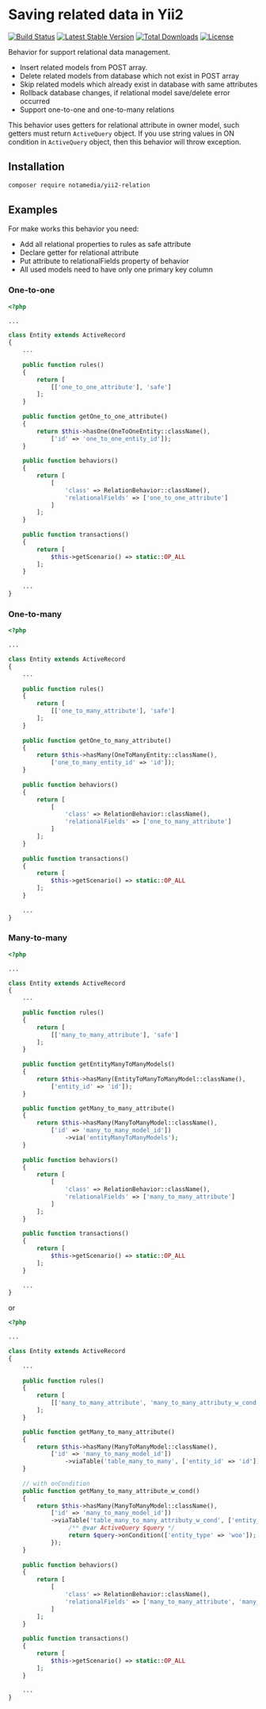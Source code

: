 # Saving related data in Yii2

[![Build Status](https://travis-ci.org/notamedia/yii2-relation.svg)](https://travis-ci.org/notamedia/yii2-relation)
[![Latest Stable Version](https://poser.pugx.org/notamedia/yii2-relation/v/stable)](https://packagist.org/packages/notamedia/yii2-relation) 
[![Total Downloads](https://poser.pugx.org/notamedia/yii2-relation/downloads)](https://packagist.org/packages/notamedia/yii2-relation) 
[![License](https://poser.pugx.org/notamedia/yii2-relation/license)](https://packagist.org/packages/notamedia/yii2-relation)

Behavior for support relational data management.

- Insert related models from POST array.
- Delete related models from database which not exist in POST array
- Skip related models which already exist in database with same attributes
- Rollback database changes, if relational model save/delete error occurred
- Support one-to-one and one-to-many relations

This behavior uses getters for relational attribute in owner model, such getters must return `ActiveQuery` object.
If you use string values in ON condition in `ActiveQuery` object, then this behavior will throw exception.

## Installation

```bash
composer require notamedia/yii2-relation
```

## Examples

For make works this behavior you need: 
* Add all relational properties to rules as safe attribute
* Declare getter for relational attribute
* Put attribute to relationalFields property of behavior
* All used models need to have only one primary key column

### One-to-one
```php
<?php

...

class Entity extends ActiveRecord
{
    ...
    
    public function rules()
    {
        return [
            [['one_to_one_attribute'], 'safe']
        ];
    }
    
    public function getOne_to_one_attribute()
    {
        return $this->hasOne(OneToOneEntity::className(), 
            ['id' => 'one_to_one_entity_id']);
    }
    
    public function behaviors()
    {
        return [
            [
                'class' => RelationBehavior::className(),
                'relationalFields' => ['one_to_one_attribute']
            ]
        ];
    }
    
    public function transactions()
    {
        return [
            $this->getScenario() => static::OP_ALL
        ];
    }
    
    ...
}

```

### One-to-many

```php
<?php

...

class Entity extends ActiveRecord
{
    ...
    
    public function rules()
    {
        return [
            [['one_to_many_attribute'], 'safe']
        ];
    }
    
    public function getOne_to_many_attribute()
    {
        return $this->hasMany(OneToManyEntity::className(), 
            ['one_to_many_entity_id' => 'id']);
    }
    
    public function behaviors()
    {
        return [
            [
                'class' => RelationBehavior::className(),
                'relationalFields' => ['one_to_many_attribute']
            ]
        ];
    }
    
    public function transactions()
    {
        return [
            $this->getScenario() => static::OP_ALL
        ];
    }
    
    ...
}

```

### Many-to-many

```php
<?php

...

class Entity extends ActiveRecord
{
    ...
    
    public function rules()
    {
        return [
            [['many_to_many_attribute'], 'safe']
        ];
    }
       
    public function getEntityManyToManyModels()
    {
        return $this->hasMany(EntityToManyToManyModel::className(), 
            ['entity_id' => 'id']);
    }

    public function getMany_to_many_attribute()
    {
        return $this->hasMany(ManyToManyModel::className(), 
            ['id' => 'many_to_many_model_id'])
                ->via('entityManyToManyModels');
    }
    
    public function behaviors()
    {
        return [
            [
                'class' => RelationBehavior::className(),
                'relationalFields' => ['many_to_many_attribute']
            ]
        ];
    }
    
    public function transactions()
    {
        return [
            $this->getScenario() => static::OP_ALL
        ];
    }
    
    ...
}

```

or

```php
<?php

...

class Entity extends ActiveRecord
{
    ...
    
    public function rules()
    {
        return [
            [['many_to_many_attribute', 'many_to_many_attributy_w_cond'], 'safe']
        ];
    }

    public function getMany_to_many_attribute()
    {
        return $this->hasMany(ManyToManyModel::className(), 
            ['id' => 'many_to_many_model_id'])
                ->viaTable('table_many_to_many', ['entity_id' => 'id']);
    }
    
    // with onCondition
    public function getMany_to_many_attribute_w_cond()
    {
        return $this->hasMany(ManyToManyModel::className(), 
            ['id' => 'many_to_many_model_id'])
            ->viaTable('table_many_to_many_attributy_w_cond', ['entity_id' => 'id'], function($query) {
                 /** @var ActiveQuery $query */
                 return $query->onCondition(['entity_type' => 'woo']);
            });
    }
    
    public function behaviors()
    {
        return [
            [
                'class' => RelationBehavior::className(),
                'relationalFields' => ['many_to_many_attribute', 'many_to_many_attributy_w_cond']
            ]
        ];
    }
    
    public function transactions()
    {
        return [
            $this->getScenario() => static::OP_ALL
        ];
    }
    
    ...
}

```